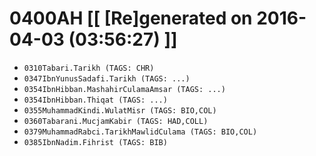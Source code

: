 # 0400AH [[ [Re]generated on 2016-04-03 (03:56:27) ]]

* `0310Tabari.Tarikh (TAGS: CHR)`
* `0347IbnYunusSadafi.Tarikh (TAGS: ...)`
* `0354IbnHibban.MashahirCulamaAmsar (TAGS: ...)`
* `0354IbnHibban.Thiqat (TAGS: ...)`
* `0355MuhammadKindi.WulatMisr (TAGS: BIO,COL)`
* `0360Tabarani.MucjamKabir (TAGS: HAD,COLL)`
* `0379MuhammadRabci.TarikhMawlidCulama (TAGS: BIO,COL)`
* `0385IbnNadim.Fihrist (TAGS: BIB)`
